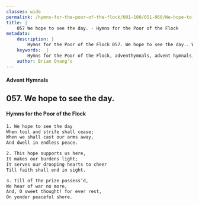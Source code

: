 ```yaml
---
classes: wide
permalink: /hymns-for-the-poor-of-the-flock/001-100/051-060/We-hope-to-see-the-day/
title: |
    057 We hope to see the day. - Hymns for the Poor of the Flock
metadata:
    description: |
        Hymns for the Poor of the Flock 057. We hope to see the day.. We hope to see the day When toil and strife shall cease;  When we shall cast our arms away, And dwell in endless peace. 
    keywords:  |
        Hymns for the Poor of the Flock, adventhymnals, advent hymnals, We hope to see the day., We hope to see the day, 
    author: Brian Onang'o
---
```


#### Advent Hymnals
## 057. We hope to see the day.
####  Hymns for the Poor of the Flock

```txt
1. We hope to see the day
When toil and strife shall cease; 
When we shall cast our arms away,
And dwell in endless peace.

2. This hope supports us here,
It makes our burdens light;
It serves our drooping hearts to cheer 
Till faith shall end in sight.

3. Till of the prize possess’d,
We hear of war no more,
And, O sweet thought! for ever rest, 
On yonder peaceful shore.
```